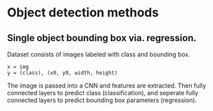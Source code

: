 # Object detection methods

## Single object bounding box via. regression.
Dataset consists of images labeled with class and bounding box.

    x = img
    y = (class), (x0, y0, width, height)
    
The image is passed into a CNN and features are extracted. Then fully connected layers to predict class (classification), and seperate fully connected layers to predict bounding box parameters (regression).
